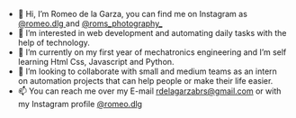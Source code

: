 - 👋 Hi, I’m Romeo de la Garza, you can find me on Instagram as <a href="https://www.instagram.com/romeo.dlg/" target="_blank">@romeo.dlg </a>
 and <a href="https://www.instagram.com/roms_photography_/" target="_blank">@roms_photography_ </a>
- 👀 I’m interested in web development and automating daily tasks with the help of technology. 
- 🌱 I’m currently on my first year of mechatronics engineering and I’m self learning Html Css, Javascript and Python.
- 🏢 I’m looking to collaborate with small and medium teams as an intern on automation projects that can help people or make their life easier.  
- 📫 You can reach me over my E-mail rdelagarzabrs@gmail.com or with my Instagram profile <a href="https://www.instagram.com/romeo.dlg/" target="_blank">@romeo.dlg </a>
